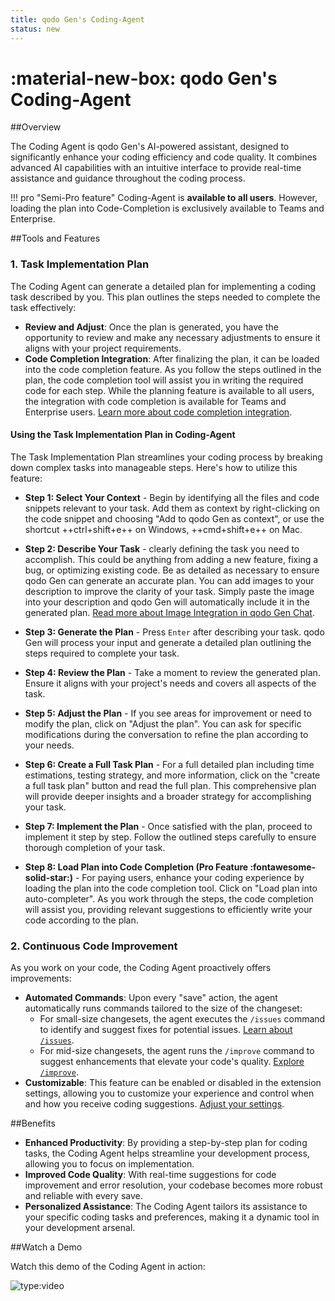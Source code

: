 ```yaml
---
title: qodo Gen's Coding-Agent
status: new
---
```



# :material-new-box: qodo Gen's Coding-Agent

##Overview

The Coding Agent is qodo Gen's AI-powered assistant, designed to significantly enhance your coding efficiency and code quality. It combines advanced AI capabilities with an intuitive interface to provide real-time assistance and guidance throughout the coding process.

!!! pro "Semi-Pro feature"
    Coding-Agent is **available to all users**. However, loading the plan into Code-Completion is exclusively available to Teams and Enterprise.

##Tools and Features

### 1. Task Implementation Plan

The Coding Agent can generate a detailed plan for implementing a coding task described by you. This plan outlines the steps needed to complete the task effectively:

- **Review and Adjust**: Once the plan is generated, you have the opportunity to review and make any necessary adjustments to ensure it aligns with your project requirements.
- **Code Completion Integration**: After finalizing the plan, it can be loaded into the code completion feature. As you follow the steps outlined in the plan, the code completion tool will assist you in writing the required code for each step. While the planning feature is available to all users, the integration with code completion is available for Teams and Enterprise users. [Learn more about code completion integration](../code-completion/index.md).

#### Using the Task Implementation Plan in Coding-Agent

The Task Implementation Plan streamlines your coding process by breaking down complex tasks into manageable steps. Here's how to utilize this feature:

- **Step 1: Select Your Context** - Begin by identifying all the files and code snippets relevant to your task. Add them as context by right-clicking on the code snippet and choosing "Add to qodo Gen as context", or use the shortcut ++ctrl+shift+e++ on Windows, ++cmd+shift+e++ on Mac.

- **Step 2: Describe Your Task** - clearly defining the task you need to accomplish. This could be anything from adding a new feature, fixing a bug, or optimizing existing code. Be as detailed as necessary to ensure qodo Gen can generate an accurate plan. You can add images to your description to improve the clarity of your task. Simply paste the image into your description and qodo Gen will automatically include it in the generated plan. [Read more about Image Integration in qodo Gen Chat](./images.md).

    
- **Step 3: Generate the Plan** - Press `Enter` after describing your task. qodo Gen will process your input and generate a detailed plan outlining the steps required to complete your task.

- **Step 4: Review the Plan** - Take a moment to review the generated plan. Ensure it aligns with your project's needs and covers all aspects of the task.

- **Step 5: Adjust the Plan** - If you see areas for improvement or need to modify the plan, click on "Adjust the plan". You can ask for specific modifications during the conversation to refine the plan according to your needs.

- **Step 6: Create a Full Task Plan** - For a full detailed plan including time estimations, testing strategy, and more information, click on the "create a full task plan" button and read the full plan. This comprehensive plan will provide deeper insights and a broader strategy for accomplishing your task.

- **Step 7: Implement the Plan** - Once satisfied with the plan, proceed to implement it step by step. Follow the outlined steps carefully to ensure thorough completion of your task.

- **Step 8: Load Plan into Code Completion (Pro Feature :fontawesome-solid-star:)** - For paying users, enhance your coding experience by loading the plan into the code completion tool. Click on "Load plan into auto-completer". As you work through the steps, the code completion will assist you, providing relevant suggestions to efficiently write your code according to the plan.

### 2. Continuous Code Improvement

As you work on your code, the Coding Agent proactively offers improvements:

- **Automated Commands**: Upon every "save" action, the agent automatically runs commands tailored to the size of the changeset:
  - For small-size changesets, the agent executes the `/issues` command to identify and suggest fixes for potential issues. [Learn about `/issues`](./commands/issues.md).
  - For mid-size changesets, the agent runs the `/improve` command to suggest enhancements that elevate your code's quality. [Explore `/improve`](./commands/improve.md).
- **Customizable**: This feature can be enabled or disabled in the extension settings, allowing you to customize your experience and control when and how you receive coding suggestions. [Adjust your settings](../installation/extension-settings.md).

##Benefits

- **Enhanced Productivity**: By providing a step-by-step plan for coding tasks, the Coding Agent helps streamline your development process, allowing you to focus on implementation.
- **Improved Code Quality**: With real-time suggestions for code improvement and error resolution, your codebase becomes more robust and reliable with every save.
- **Personalized Assistance**: The Coding Agent tailors its assistance to your specific coding tasks and preferences, making it a dynamic tool in your development arsenal.

##Watch a Demo

Watch this demo of the Coding Agent in action:

![type:video](https://www.youtube.com/embed/9dH3pUzsbig?si=dSRMHNdeahUTtEdn)